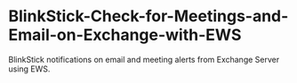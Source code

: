 # BlinkStick-Check-for-Meetings-and-Email-on-Exchange-with-EWS
BlinkStick notifications on email and meeting alerts from Exchange Server using EWS.
